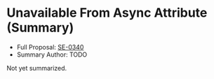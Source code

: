 # Unavailable From Async Attribute (Summary)

* Full Proposal: [SE-0340](https://github.com/apple/swift-evolution/blob/main/proposals/0340-swift-noasync.md)
* Summary Author: TODO

Not yet summarized.
